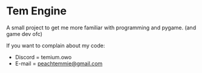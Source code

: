 # Tem Engine

A small project to get me more familiar with programming and pygame. (and game dev ofc)


If you want to complain about my code:
- Discord = temium.owo
- E-mail = peachtemmie@gmail.com